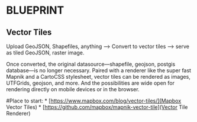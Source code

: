 

BLUEPRINT
=========

Vector Tiles
-------------

Upload GeoJSON, Shapefiles, anything --> Convert to vector tiles --> serve as tiled GeoJSON, raster image.

Once converted, the original datasource—shapefile, geojson, postgis database—is no longer necessary. Paired with a renderer like the super fast Mapnik and a CartoCSS stylesheet, vector tiles can be rendered as images, UTFGrids, geojson, and more. And the possibilities are wide open for rendering directly on mobile devices or in the browser.

#Place to start:
	* [https://www.mapbox.com/blog/vector-tiles/](Mapbox Vector Tiles)
	* [https://github.com/mapbox/mapnik-vector-tile](Vector Tile Renderer)